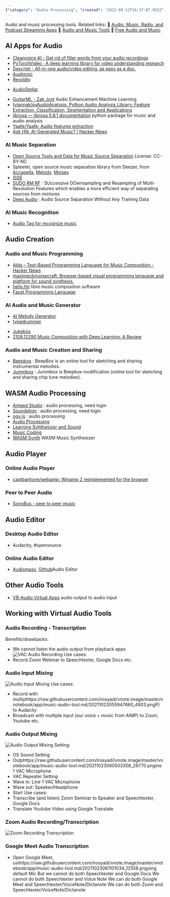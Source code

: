 ```yaml
---
{"category": "Audio Processing", "created": "2022-09-12T16:37:07.855Z", "date": "2022-09-12 16:37:07", "description": "This article delves into the world of audio processing tools, exploring options for tasks like removing filler words, editing audio/video, enhancing guitar audio using machine learning, and creating and sharing music. Some popular tools mentioned include Cleanvoice AI, Descript, Revoldiv, AudioStellar, Beepbox, Audacity, Audiomass, and VB-Audio Virtual Apps. These tools can be used for various purposes such as recording webinars, mixing audio for broadcasting on Zoom and YouTube, and working with multiple audio sources.", "modified": "2022-09-12T16:37:30.212Z", "tags": ["audio processing", "tools", "filler words removal", "editing audio/video", "machine learning", "guitar audio enhancement", "Cleanvoice AI", "Descript", "Revoldiv", "AudioStellar", "Beepbox", "Audacity", "Audiomass", "VB-Audio Virtual Apps", "recording webinars", "mixing audio for broadcasting", "Zoom and YouTube", "multiple audio sources"], "title": "Audio and Music Tools"}
---
```

Audio and music processing tools.
Related links:
🔗 [Audio, Music, Radio, and Podcast Streaming Apps](/app/audio-streaming)
🔗 [Audio and Music Tools](/app/audio-tool)
🔗 [Free Audio and Music](/app/free-audio)
## AI Apps for Audio
- [Cleanvoice AI - Get rid of filler words from your audio recordings](https://cleanvoice.ai/)
- [PyTorchVideo · A deep learning library for video understanding research](https://pytorchvideo.org/)
- [Descript - All-in-one audio/video editing, as easy as a doc.](https://www.descript.com/)
- [Auphonic](https://auphonic.com/landing)
- [Revoldiv](https://revoldiv.com/)
* [AudioStellar](http://www.audiostellar.xyz/)
- [GuitarML - Zak Jost](https://blog.zakjost.com/post/guitarml/) Audio Enhancement Machine Learning
- [tyiannak/pyAudioAnalysis: Python Audio Analysis Library: Feature Extraction, Classification, Segmentation and Applications](https://github.com/tyiannak/pyAudioAnalysis)
- [librosa — librosa 0.8.1 documentation](https://librosa.org/doc/latest/index.html) python package for music and audio analysis
- [Yaafe/Yaafe: Audio features extraction](https://github.com/Yaafe/Yaafe)
- [Ask HN: AI-Generated Music? | Hacker News](https://news.ycombinator.com/item?id=31968456)
### AI Music Separation
- [Open Source Tools and Data for Music Source Separation](https://source-separation.github.io/tutorial/landing.html) License: CC-BY-NC
- Spleeter, open source music separation library from Deezer, from [Accapella](https://www.acapella-extractor.com/), [Melody](https://melody.ml/), [Moises](https://moises.ai/)
- [ISSE](https://github.com/linuxmao-org/ISSE)
- [SUDO RM RF](https://github.com/etzinis/sudo_rm_rf) : SUccessive DOwnsampling and Resampling of Multi-Resolution Features which enables a more efficient way of separating sources from mixtures
- [Deep Audio](https://github.com/adobe/Deep-Audio-Prior) : Audio Source Separation Without Any Training Data
### AI Music Recognition
- [Audio Tag for recognize music](https://audiotag.info/)
## Audio Creation
### Audio and Music Programming
- [Alda – Text-Based Programming Language for Music Composition - Hacker News](https://news.ycombinator.com/item?id=28198641)
- [maximecb/noisecraft: Browser-based visual programming language and platform for sound synthesis.](https://github.com/maximecb/noisecraft)
- [helio.fm](https://helio.fm/) libre music composition software
- [Faust Programming Language](https://faust.grame.fr/)
### AI Audio and Music Generator
* [AI Melody Generator](https://dopeloop.ai/melody-generator/)
* [typedrummer](http://typedrummer.com/)
- [Jukebox](https://openai.com/blog/jukebox/)
- [2108.12290 Music Composition with Deep Learning: A Review](https://arxiv.org/abs/2108.12290)
### Audio and Music Creation and Sharing
- [Beepbox](https://beepbox.co/) : BeepBox is an online tool for sketching and sharing instrumental melodies.
- [Jummbox](https://jummbus.bitbucket.io) : Jummbox is Beepbox modification (online tool for sketching and sharing chip tune melodies).
## WASM Audio Processing
- [Amped Studio](https://ampedstudio.com/) : audio processing, need login
- [Soundation](https://soundation.com/) : audio processing, need login
- [ogv.js](https://brionv.com/misc/ogv.js/demo/) : audio processing
- [Audio Processing](https://www.webaudiomodules.org/)
- [Learning Syhthesizer and Sound](https://learningsynths.ableton.com/)
- [Music Coding](https://petersalomonsen.com/webassemblymusic/livecodev1/?gist=ea73551e352440d5f470c6af89d7fe7c)
- [WASM Synth](https://timdaub.github.io/wasm-synth/) WASM Music Synthesizer
## Audio Player
### Online Audio Player
- [captbaritone/webamp: Winamp 2 reimplemented for the browser](https://github.com/captbaritone/webamp)
### Peer to Peer Audio
* [SonoBus - peer to peer music](https://sonobus.net/)
## Audio Editor
### Desktop Audio Editor
- Audacity, #opensource
### Online Audio Editor
- [Audiomass](https://audiomass.co/), [Github](https://github.com/pkalogiros/audiomass)Audio Editor
## Other Audio Tools
- [VB-Audio Virtual Apps](https://vb-audio.com/Cable/) audio output to audio input
## Working with Virtual Audio Tools
### Audio Recording - Transcription
Benefits/drawbacks:
- We cannot listen the audio output from playback apps
![VAC Audio Recording](_v_images/20211023055131420_4883.png)
Use cases:
- Record Zoom Webinar to Speechtexter, Google Docs etc.
### Audio Input Mixing
![Audio Input Mixing](_v_images/20211023055947660_4903.png)
Use cases:
- Record with multiphttps://raw.githubusercontent.com/irosyadi/vnote.image/master/vnotebook/app/music-audio-tool.md/20211023055947660_4903.pngP) to Audacity
- Broadcast with multiple input (our voice + music from AIMP) to Zoom, Youtube etc.
### Audio Output Mixing
![Audio Output Mixing](_v_images/20211023060503358_26770.png)
Setting:
- OS Sound Setting
- Outphttps://raw.githubusercontent.com/irosyadi/vnote.image/master/vnotebook/app/music-audio-tool.md/20211023060503358_26770.pngine 1 VAC Microphone
- VAC Repeater Setting
- Wave in: Line 1 VAC Microphone
- Wave out: Speaker/Headphone
- Start
Use cases:
- Transcribe (and listen) Zoom Seminar to Speaker and Speechtexter, Google Docs
- Translate Youtube Video using Google Translate
### Zoom Audio Recording/Transcription
![Zoom Recording Transcription](_v_images/20211023061101034_12558.png)
### Google Meet Audio Transcription
- Open Google Meet, usihttps://raw.githubusercontent.com/irosyadi/vnote.image/master/vnotebook/app/music-audio-tool.md/20211023061101034_12558.pngsing default Mic
But we cannot do both Speechtexter and Google Docs
We cannot do both Speechtexter and Voice Note
We can do both Google Meet and Speechtexter/VoiceNote/Dictanote
We can do both Zoom and Speechtexter/VoiceNote/Dictanote